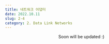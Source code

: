 ```yaml
---
title: 네트워크 어댑터
date: 2022.10.11
slug: 2-4
category: 2. Data Link Networks
---
```


<center>
Soon will be updated :)
</center>